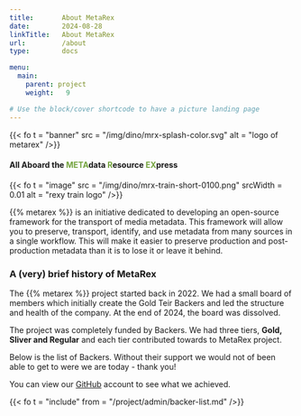 ```yaml
---
title:       About MetaRex
date:        2024-08-28
linkTitle:   About MetaRex 
url:         /about
type:        docs

menu:
  main:
    parent: project
    weight:   9

# Use the block/cover shortcode to have a picture landing page
---
```

<style>
  span.ui.green.text { color: #73a33d;}
</style>
{{< fo t = "banner"	
    src = "/img/dino/mrx-splash-color.svg"
    alt = "logo of metarex"
/>}}

#### All Aboard the <span class = "ui green text" >META</span>data <span class = "ui green text" >R</span>esource <span class = "ui green text" >EX</span>press

<!--  ---------------------------------------------------------------------  -->

{{< fo t = "image" 
    src = "/img/dino/mrx-train-short-0100.png" 
    srcWidth = 0.01 
    alt = "rexy train logo"
 />}}

{{% metarex %}} is an initiative dedicated to developing an open-source framework for the transport of media metadata. This framework will allow you to preserve, transport, identify, and use metadata from many sources in a single workflow. This will make it easier to preserve production and post-production metadata than it is to lose it or leave it behind.


### A (very) brief history of MetaRex

The {{% metarex %}} project started back in 2022. We had a small board of members which initially create the Gold Teir Backers and led the structure and health of the company. 
At the end of 2024, the board was dissolved. 

The project was completely funded by Backers.  We had three tiers, **Gold, Sliver and Regular** and each tier contributed towards to MetaRex project. 

Below is the list of Backers.  Without their support we would not of been able to get to were we are today - thank you! 

You can view our [GitHub] account to see what we achieved. 

{{< fo t = "include"
    from = "/project/admin/backer-list.md"
/>}}

[GitHub]:  https://github.com/metarex-media
<!-----------------------------------------------------------------------  -->
